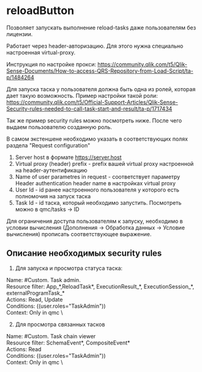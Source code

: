 # reloadButton

Позволяет запускать выполнение reload-tasks даже пользователям без лицензии.

Работает через header-авторизацию.
Для этого нужна специально настроенная virtual-proxy.

Инструкция по настройке прокси: https://community.qlik.com/t5/Qlik-Sense-Documents/How-to-access-QRS-Repository-from-Load-Script/ta-p/1484264

Для запуска таска у пользователя должна быть одна из ролей, которая дает такую возможность. Пример настройки такой роли: https://community.qlik.com/t5/Official-Support-Articles/Qlik-Sense-Security-rules-needed-to-call-task-start-and-result/ta-p/1717434

Так же пример security rules можно посмотреть ниже. После чего выдаем пользователю созданную роль.

В самом экстеншене необходимо указать в соответствующих полях раздела "Request configuration"
1. Server host в формате https://server.host
2. Virtual proxy (header) prefix - prefix вашей virtual proxy настроенной на header-аутентификацию
3. Name of user parametres in request - соответствует параметру Header authentication header name в настройках virtual proxy
4. User Id - id ранее настроенного пользователя у которого есть полномочия на запуск таска
5. Task Id - id таска, который необходимо запустить. Посмотреть можно в qmc/tasks -> ID


Для ограничения доступа пользователям к запуску, необходимо в условии вычисления (Дополнения -> Обработка данных -> Условие вычисления) прописать соответствующее выражение.

## Описание необходимых security rules

1. Для запуска и просмотра статуса таска:

Name: #Custom. Task admin. \
Resource filter: App_\*,ReloadTask\*, ExecutionResult_\*, ExecutionSession_\*, externalProgramTask_\* \
Actions: Read, Update \
Conditions: ((user.roles="TaskAdmin")) \
Context: Only in qmc \

2. Для просмотра связанных тасков

Name: #Custom. Task chain viewer \
Resource filter: SchemaEvent\*, CompositeEvent\* \
Actions: Read \
Conditions: ((user.roles="TaskAdmin")) \
Context: Only in qmc \
